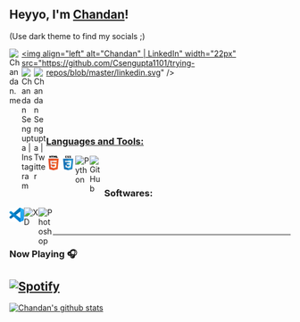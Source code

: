 ## Heyyo, I'm <a href="https://Chandan.me" target="_blank">Chandan</a>!
(Use dark theme to find my socials ;)

<a href="https://Chandan.me" target="_blank"><img align="left" alt="Chandan.me" width="22px" src="https://github.com/Csengupta1101/trying-repos/blob/master/www.svg" /></a>
<a href="https://linkedin.com/in/chandan-sengupta" target="_blank"><img align="left" alt="Chandan" | LinkedIn" width="22px" src="https://github.com/Csengupta1101/trying-repos/blob/master/linkedin.svg" />
<a href="https://instagram.com/joy_110188" target="_blank"><img align="left" alt="Chandan Sengupta | Instagram" width="22px" src="https://github.com/Csengupta1101/trying-repos/blob/master/insta.svg" />
<a href="https://twitter.com/Csengupta1101https://www.w3.org/html/" target="_blank"><img align="left" alt="Chandan Sengupta | Twitter" width="22px" src="https://github.com/Csengupta1101/trying-repos/blob/master/twitter.svg" />


<br />
<br />
<br />


<br/>

### Languages and Tools:


<a href="https://www.w3.org/html/" target="_blank"><img align="left" alt="HTML5" width="26px" src="https://raw.githubusercontent.com/github/explore/80688e429a7d4ef2fca1e82350fe8e3517d3494d/topics/html/html.png" /></a>
<a href="https://www.w3schools.com/css/" target="_blank"><img align="left" alt="CSS3" width="26px" src="https://raw.githubusercontent.com/github/explore/80688e429a7d4ef2fca1e82350fe8e3517d3494d/topics/css/css.png" /></a>
<a href="https://www.python.org" target="_blank"> <img align="left" alt="Python" width="26px" src="https://github.com/Csengupta1101/trying-repos/blob/master/python-5.svg?raw=true"/> </a>
<img align="left" alt="GitHub" width="26px" src="https://github.com/Csengupta1101/trying-repos/blob/master/github.svg" />
<br />
<br />
### Softwares:

<img align="left" alt="Visual Studio Code" width="26px" src="https://raw.githubusercontent.com/github/explore/80688e429a7d4ef2fca1e82350fe8e3517d3494d/topics/visual-studio-code/visual-studio-code.png" />
<a href="https://www.adobe.com/products/xd.html" target="_blank"> <img align="left" alt="XD" width="26px" src="https://github.com/Csengupta1101/trying-repos/blob/master/adobexd.png?raw=true"/> </a> 
<a href="https://www.photoshop.com/en" target="_blank"> <img align="left" alt="Photoshop" width="26px" src="https://github.com/Csengupta1101/trying-repos/blob/master/photoshop.png?raw=true"/> </a>



<br />
<br />

---



### Now Playing 🎧

[![Spotify](https://github-readme-remake.vercel.app/api/spotify)](https://open.spotify.com/user/mr5jgbqp3jw221j271iz2nix9)
<br/>
---

[![Chandan's github stats](https://github-readme-stats.vercel.app/api?username=Csengupta1101&include_all_commits=true&count_private=true&show_icons=true&line_height=20&title_color=FFFFFF&icon_color=FFFFFF&text_color=FFFFFF&bg_color=0D1117)](https://github.com/anuraghazra/github-readme-stats)
